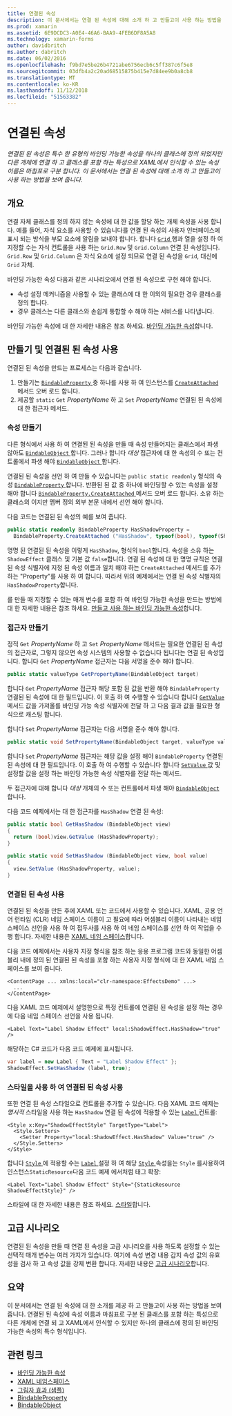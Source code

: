 ```yaml
---
title: 연결된 속성
description: 이 문서에서는 연결 된 속성에 대해 소개 하 고 만들고이 사용 하는 방법을 보여 줍니다.
ms.prod: xamarin
ms.assetid: 6E9DCDC3-A0E4-46A6-BAA9-4FEB6DF8A5A8
ms.technology: xamarin-forms
author: davidbritch
ms.author: dabritch
ms.date: 06/02/2016
ms.openlocfilehash: f9bd7e5be26b4721abe6756ecb6c5ff387c6f5e8
ms.sourcegitcommit: 03dfb4a2c20ad68515875b415e7d84ee9b0a8cb8
ms.translationtype: MT
ms.contentlocale: ko-KR
ms.lasthandoff: 11/12/2018
ms.locfileid: "51563382"
---
```

# <a name="attached-properties"></a>연결된 속성

_연결된 된 속성은 특수 한 유형의 바인딩 가능한 속성을 하나의 클래스에 정의 되었지만 다른 개체에 연결 하 고 클래스를 포함 하는 특성으로 XAML에서 인식할 수 있는 속성 이름은 마침표로 구분 합니다. 이 문서에서는 연결 된 속성에 대해 소개 하 고 만들고이 사용 하는 방법을 보여 줍니다._

## <a name="overview"></a>개요

연결 자체 클래스를 정의 하지 않는 속성에 대 한 값을 할당 하는 개체 속성을 사용 합니다. 예를 들어, 자식 요소를 사용할 수 있습니다를 연결 된 속성의 사용자 인터페이스에 표시 되는 방식을 부모 요소에 알림을 보내야 합니다. 합니다 [ `Grid` ](xref:Xamarin.Forms.Grid) 행과 열을 설정 하 여 지정할 수는 자식 컨트롤을 사용 하는 `Grid.Row` 및 `Grid.Column` 연결 된 속성입니다. `Grid.Row` 및 `Grid.Column` 은 자식 요소에 설정 되므로 연결 된 속성을 `Grid`, 대신에 `Grid` 자체.

바인딩 가능한 속성 다음과 같은 시나리오에서 연결 된 속성으로 구현 해야 합니다.

- 속성 설정 메커니즘을 사용할 수 있는 클래스에 대 한 이외의 필요한 경우 클래스를 정의 합니다.
- 경우 클래스는 다른 클래스와 손쉽게 통합할 수 해야 하는 서비스를 나타냅니다.

바인딩 가능한 속성에 대 한 자세한 내용은 참조 하세요. [바인딩 가능한 속성](~/xamarin-forms/xaml/bindable-properties.md)합니다.

## <a name="creating-and-consuming-an-attached-property"></a>만들기 및 연결된 된 속성 사용

연결된 된 속성을 만드는 프로세스는 다음과 같습니다.

1. 만들기는 [ `BindableProperty` ](xref:Xamarin.Forms.BindableProperty) 중 하나를 사용 하 여 인스턴스를 [ `CreateAttached` ](xref:Xamarin.Forms.BindableProperty.CreateAttached*) 메서드 오버 로드 합니다.
1. 제공할 `static` `Get` *PropertyName* 하 고 `Set` *PropertyName* 연결된 된 속성에 대 한 접근자 메서드.

### <a name="creating-a-property"></a>속성 만들기

다른 형식에서 사용 하 여 연결된 된 속성을 만들 때 속성 만들어지는 클래스에서 파생 않아도 [ `BindableObject` ](xref:Xamarin.Forms.BindableObject)합니다. 그러나 합니다 *대상* 접근자에 대 한 속성의 수 또는 컨트롤에서 파생 해야 [ `BindableObject` ](xref:Xamarin.Forms.BindableObject)합니다.

연결된 된 속성을 선언 하 여 만들 수 있습니다는 `public static readonly` 형식의 속성 [ `BindableProperty` ](xref:Xamarin.Forms.BindableProperty)합니다. 반환된 된 값 중 하나에 바인딩할 수 있는 속성을 설정 해야 합니다 [ `BindableProperty.CreateAttached` ](xref:Xamarin.Forms.BindableProperty.CreateAttached(System.String,System.Type,System.Type,System.Object,Xamarin.Forms.BindingMode,Xamarin.Forms.BindableProperty.ValidateValueDelegate,Xamarin.Forms.BindableProperty.BindingPropertyChangedDelegate,Xamarin.Forms.BindableProperty.BindingPropertyChangingDelegate,Xamarin.Forms.BindableProperty.CoerceValueDelegate,Xamarin.Forms.BindableProperty.CreateDefaultValueDelegate)) 메서드 오버 로드 합니다. 소유 하는 클래스의 이지만 멤버 정의 외부 본문 내에서 선언 해야 합니다.

다음 코드는 연결된 된 속성의 예를 보여 줍니다.

```csharp
public static readonly BindableProperty HasShadowProperty =
  BindableProperty.CreateAttached ("HasShadow", typeof(bool), typeof(ShadowEffect), false);
```

명명 된 연결된 된 속성을 이렇게 `HasShadow`, 형식의 `bool`합니다. 속성을 소유 하는 `ShadowEffect` 클래스 및 기본 값 `false`합니다. 연결 된 속성에 대 한 명명 규칙은 연결 된 속성 식별자에 지정 된 속성 이름과 일치 해야 하는 `CreateAttached` 메서드를 추가 하는 "Property"를 사용 하 여 합니다. 따라서 위의 예제에서는 연결 된 속성 식별자의 `HasShadowProperty`합니다.

를 만들 때 지정할 수 있는 매개 변수를 포함 하 여 바인딩 가능한 속성을 만드는 방법에 대 한 자세한 내용은 참조 하세요. [만들고 사용 하는 바인딩 가능한 속성](~/xamarin-forms/xaml/bindable-properties.md#consuming-bindable-property)합니다.

### <a name="creating-accessors"></a>접근자 만들기

정적 `Get` *PropertyName* 하 고 `Set` *PropertyName* 메서드는 필요한 연결된 된 속성의 접근자로, 그렇지 않으면 속성 시스템의 사용할 수 없습니다 됩니다는 연결 된 속성입니다. 합니다 `Get` *PropertyName* 접근자는 다음 서명을 준수 해야 합니다.

```csharp
public static valueType GetPropertyName(BindableObject target)
```

합니다 `Get` *PropertyName* 접근자 해당 포함 된 값을 반환 해야 `BindableProperty` 연결된 된 속성에 대 한 필드입니다. 이 호출 하 여 수행할 수 있습니다 합니다 [ `GetValue` ](xref:Xamarin.Forms.BindableObject.GetValue(Xamarin.Forms.BindableProperty)) 메서드 값을 가져올를 바인딩 가능 속성 식별자에 전달 하 고 다음 결과 값을 필요한 형식으로 캐스팅 합니다.

합니다 `Set` *PropertyName* 접근자는 다음 서명을 준수 해야 합니다.

```csharp
public static void SetPropertyName(BindableObject target, valueType value)
```

합니다 `Set` *PropertyName* 접근자는 해당 값을 설정 해야 `BindableProperty` 연결된 된 속성에 대 한 필드입니다. 이 호출 하 여 수행할 수 있습니다 합니다 [ `SetValue` ](xref:Xamarin.Forms.BindableObject.SetValue(Xamarin.Forms.BindableProperty,System.Object)) 값 및 설정할 값을 설정 하는 바인딩 가능한 속성 식별자를 전달 하는 메서드.

두 접근자에 대해 합니다 *대상* 개체의 수 또는 컨트롤에서 파생 해야 [ `BindableObject` ](xref:Xamarin.Forms.BindableObject)합니다.

다음 코드 예제에서는 대 한 접근자를 `HasShadow` 연결 된 속성:

```csharp
public static bool GetHasShadow (BindableObject view)
{
  return (bool)view.GetValue (HasShadowProperty);
}

public static void SetHasShadow (BindableObject view, bool value)
{
  view.SetValue (HasShadowProperty, value);
}
```

### <a name="consuming-an-attached-property"></a>연결된 된 속성 사용

연결된 된 속성을 만든 후에 XAML 또는 코드에서 사용할 수 있습니다. XAML, 공용 언어 런타임 (CLR) 네임 스페이스 이름이 고 필요에 따라 어셈블리 이름이 나타내는 네임 스페이스 선언을 사용 하 여 접두사를 사용 하 여 네임 스페이스를 선언 하 여 작업을 수행 합니다. 자세한 내용은 [XAML 네임 스페이스](~/xamarin-forms/xaml/namespaces.md)합니다.

다음 코드 예제에서는 사용자 지정 형식을 참조 하는 응용 프로그램 코드와 동일한 어셈블리 내에 정의 된 연결된 된 속성을 포함 하는 사용자 지정 형식에 대 한 XAML 네임 스페이스를 보여 줍니다.

```xaml
<ContentPage ... xmlns:local="clr-namespace:EffectsDemo" ...>
  ...
</ContentPage>
```

다음 XAML 코드 예제에서 설명한으로 특정 컨트롤에 연결된 된 속성을 설정 하는 경우에 다음 네임 스페이스 선언을 사용 됩니다.

```xaml
<Label Text="Label Shadow Effect" local:ShadowEffect.HasShadow="true" />
```

해당하는 C# 코드가 다음 코드 예제에 표시됩니다.

```csharp
var label = new Label { Text = "Label Shadow Effect" };
ShadowEffect.SetHasShadow (label, true);
```

### <a name="consuming-an-attached-property-with-a-style"></a>스타일을 사용 하 여 연결된 된 속성 사용

또한 연결 된 속성 스타일으로 컨트롤을 추가할 수 있습니다. 다음 XAML 코드 예제는 *명시적* 스타일을 사용 하는 `HasShadow` 연결 된 속성에 적용할 수 있는 [ `Label` ](xref:Xamarin.Forms.Label) 컨트롤:

```xaml
<Style x:Key="ShadowEffectStyle" TargetType="Label">
  <Style.Setters>
    <Setter Property="local:ShadowEffect.HasShadow" Value="true" />
  </Style.Setters>
</Style>
```

합니다 [ `Style` ](xref:Xamarin.Forms.Style) 에 적용할 수는 [ `Label` ](xref:Xamarin.Forms.Label) 설정 하 여 해당 [ `Style` ](xref:Xamarin.Forms.VisualElement.Style) 속성을는 `Style` 를사용하여인스턴스`StaticResource`다음 코드 예제 에서처럼 태그 확장:

```xaml
<Label Text="Label Shadow Effect" Style="{StaticResource ShadowEffectStyle}" />
```

스타일에 대 한 자세한 내용은 참조 하세요. [스타일](~/xamarin-forms/user-interface/styles/index.md)합니다.

## <a name="advanced-scenarios"></a>고급 시나리오

연결된 된 속성을 만들 때 연결 된 속성을 고급 시나리오를 사용 하도록 설정할 수 있는 선택적 매개 변수는 여러 가지가 있습니다. 여기에 속성 변경 내용 감지 속성 값의 유효성을 검사 하 고 속성 값을 강제 변환 합니다. 자세한 내용은 [고급 시나리오](~/xamarin-forms/xaml/bindable-properties.md#advanced)합니다.

## <a name="summary"></a>요약

이 문서에서는 연결 된 속성에 대 한 소개를 제공 하 고 만들고이 사용 하는 방법을 보여 줍니다. 연결된 된 속성에 속성 이름과 마침표로 구분 된 클래스를 포함 하는 특성으로 다른 개체에 연결 되 고 XAML에서 인식할 수 있지만 하나의 클래스에 정의 된 바인딩 가능한 속성의 특수 형식입니다.


## <a name="related-links"></a>관련 링크

- [바인딩 가능한 속성](~/xamarin-forms/xaml/bindable-properties.md)
- [XAML 네임스페이스](~/xamarin-forms/xaml/namespaces.md)
- [그림자 효과 (샘플)](https://developer.xamarin.com/samples/xamarin-forms/effects/shadoweffect/)
- [BindableProperty](xref:Xamarin.Forms.BindableProperty)
- [BindableObject](xref:Xamarin.Forms.BindableObject)
